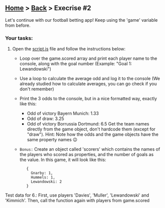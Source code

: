 ## [Home](../../../README.md) > [Back](../lesson.md) > Execrise #2

Let's continue with our football betting app! Keep using the 'game' variable from
before.

### Your tasks:

1. Open the [script.js](script.js) file and follow the instructions below:

   - Loop over the game.scored array and print each player name to the console, along with the goal number (Example: "Goal 1: Lewandowski")
   - Use a loop to calculate the average odd and log it to the console (We already studied how to calculate averages, you can go check if you don't remember)
   - Print the 3 odds to the console, but in a nice formatted way, exactly like this:
     - Odd of victory Bayern Munich: 1.33
     - Odd of draw: 3.25
     - Odd of victory Borrussia Dortmund: 6.5
       Get the team names directly from the game object, don't hardcode them (except for "draw"). Hint: Note how the odds and the game objects have the same property names 😉
   - `Bonus:` Create an object called 'scorers' which contains the names of the players who scored as properties, and the number of goals as the value. In this game, it will look like this:

     ```
        {
          Gnarby: 1,
          Hummels: 1,
          Lewandowski: 2
        }
     ```

Test data for 6.: First, use players 'Davies', 'Muller', 'Lewandowski' and 'Kimmich'. Then, call the function again with players from game.scored
